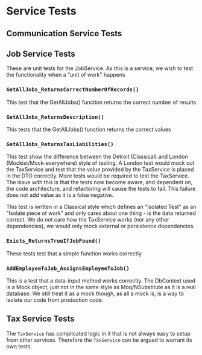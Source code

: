# Service Tests

## Communication Service Tests

## Job Service Tests

These are unit tests for the JobService.  As this is a service, we wish to test the functionality when a "unit of work" happens

### `GetAllJobs_ReturnsCorrectNumberOfRecords()`

This test that the GetAllJobs() function returns the correct number of results

### `GetAllJobs_ReturnsDescription()`

This tests that the GetAllJobs() function returns the correct values

### `GetAllJobs_ReturnsTaxLiabilities()`

This test show the difference between the Detroit (Classical) and London (Mockist/Mock-everywhere) style of testing.  A London test would mock out the TaxService and test that the value provided by the TaxService is placed in the DTO correctly.  More tests would be required to test the TaxService.  The issue with this is that the tests now become aware, and dependent on, the code architecture, and refactoring will cause the tests to fail.  This failure does not add value as it is a false negative.  

This test is written in a Classical style which defines an "Isolated Test" as an "Isolate piece of work" and only cares about one thing - is the data returned correct.  We do not care how the TaxService works (nor any other dependencies), we would only mock external or persistence dependencies.

### `Exists_ReturnsTrueIfJobFound()`

These tests test that a simple function works correctly

### `AddEmployeeToJob_AssignsEmployeeToJob()`

This is a test that a data-input method works correctly.  The DbContext used is a Mock object, just not in the same style as Moq/NSubstitute as it is a real database.  We still treat it as a mock though, as all a mock is, is a way to isolate our code from production code.

## Tax Service Tests

The `TaxService` has complicated logic in it that is not always easy to setup from other services.  Therefore the `TaxService` can be argued to warrant its own tests.
